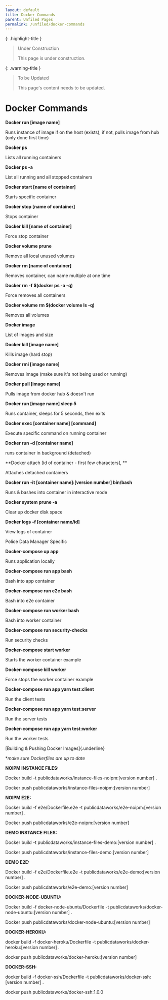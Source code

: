 ```yaml
---
layout: default
title: Docker Commands
parent: Unfiled Pages
permalink: /unfiled/docker-commands
---
```


{: .highlight-title }
> Under Construction
>
> This page is under construction.

{: .warning-title }
> To be Updated
>
> This page's content needs to be updated.

# Docker Commands

**Docker run [image name]**

Runs instance of image if on the host (exists), if not, pulls image from
hub (only done first time)

**Docker ps**

Lists all running containers

**Docker ps -a**

List all running and all stopped containers

**Docker start [name of container]**

Starts specific container

**Docker stop [name of container]**

Stops container

**Docker kill [name of container]**

Force stop container

**Docker volume prune**

Remove all local unused volumes

**Docker rm [name of container]**

Removes container, can name multiple at one time

**Docker rm -f $(docker ps -a -q)**

Force removes all containers

**Docker volume rm $(docker volume ls -q)**

Removes all volumes

**Docker image**

List of images and size

**Docker kill [image name]**

Kills image (hard stop)

**Docker rmi [image name]**

Removes image (make sure it's not being used or running)

**Docker pull [image name]**

Pulls image from docker hub & doesn't run

**Docker run [image name] sleep 5**

Runs container, sleeps for 5 seconds, then exits

**Docker exec [container name] [command]**

Execute specific command on running container

**Docker run -d [container name]**

runs container in background (detached)

**Docker attach [id of container - first few characters], **

Attaches detached containers

**Docker run -it [container name]:[version number] bin/bash**

Runs & bashes into container in interactive mode

**Docker system prune -a**

Clear up docker disk space

**Docker logs -f [container name/id]**

View logs of container

Police Data Manager Specific

**Docker-compose up app**

Runs application locally

**Docker-compose run app bash**

Bash into app container

**Docker-compose run e2e bash**

Bash into e2e container

**Docker-compose run worker bash**

Bash into worker container

**Docker-compose run security-checks**

Run security checks

**Docker-compose start worker**

Starts the worker container example

**Docker-compose kill worker**

Force stops the worker container example

**Docker-compose run app yarn test:client**

Run the client tests

**Docker-compose run app yarn test:server**

Run the server tests

**Docker-compose run app yarn test:worker**

Run the worker tests

[Building & Pushing Docker Images]{.underline}

**make sure Dockerfiles are up to date*

**NOIPM INSTANCE FILES:**

Docker build -t publicdataworks/instance-files-noipm:[version number]
.

Docker push publicdataworks/instance-files-noipm:[version number]

**NOIPM E2E:**

Docker build -f e2e/Dockerfile.e2e -t
publicdataworks/e2e-noipm:[version number] .

Docker push publicdataworks/e2e-noipm:[version number]

**DEMO INSTANCE FILES:**

Docker build -t publicdataworks/instance-files-demo:[version number] .

Docker push publicdataworks/instance-files-demo:[version number]

**DEMO E2E:**

Docker build -f e2e/Dockerfile.e2e -t publicdataworks/e2e-demo:[version
number] .

Docker push publicdataworks/e2e-demo:[version number]

**DOCKER-NODE-UBUNTU:**

Docker build -f docker-node-ubuntu/Dockerfile -t
publicdataworks/docker-node-ubuntu:[version number] .

Docker push publicdataworks/docker-node-ubuntu:[version number]

**DOCKER-HEROKU:**

docker build -f docker-heroku/Dockerfile -t
publicdataworks/docker-heroku:[version number] .

docker push publicdataworks/docker-heroku:[version number]

**DOCKER-SSH:**

docker build -f docker-ssh/Dockerfile -t
publicdataworks/docker-ssh:[version number] .

docker push publicdataworks/docker-ssh:1.0.0
